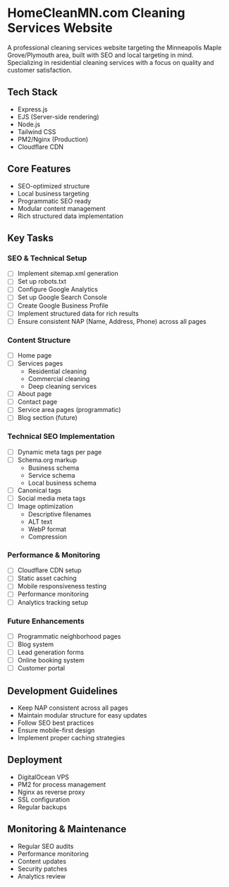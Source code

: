# HomeCleanMN.com Cleaning Services Website

A professional cleaning services website targeting the Minneapolis Maple Grove/Plymouth area, built with SEO and local targeting in mind. Specializing in residential cleaning services with a focus on quality and customer satisfaction.

## Tech Stack

- Express.js
- EJS (Server-side rendering)
- Node.js
- Tailwind CSS
- PM2/Nginx (Production)
- Cloudflare CDN

## Core Features

- SEO-optimized structure
- Local business targeting
- Programmatic SEO ready
- Modular content management
- Rich structured data implementation

## Key Tasks

### SEO & Technical Setup

- [ ] Implement sitemap.xml generation
- [ ] Set up robots.txt
- [ ] Configure Google Analytics
- [ ] Set up Google Search Console
- [ ] Create Google Business Profile
- [ ] Implement structured data for rich results
- [ ] Ensure consistent NAP (Name, Address, Phone) across all pages

### Content Structure

- [ ] Home page
- [ ] Services pages
  - Residential cleaning
  - Commercial cleaning
  - Deep cleaning services
- [ ] About page
- [ ] Contact page
- [ ] Service area pages (programmatic)
- [ ] Blog section (future)

### Technical SEO Implementation

- [ ] Dynamic meta tags per page
- [ ] Schema.org markup
  - Business schema
  - Service schema
  - Local business schema
- [ ] Canonical tags
- [ ] Social media meta tags
- [ ] Image optimization
  - Descriptive filenames
  - ALT text
  - WebP format
  - Compression

### Performance & Monitoring

- [ ] Cloudflare CDN setup
- [ ] Static asset caching
- [ ] Mobile responsiveness testing
- [ ] Performance monitoring
- [ ] Analytics tracking setup

### Future Enhancements

- [ ] Programmatic neighborhood pages
- [ ] Blog system
- [ ] Lead generation forms
- [ ] Online booking system
- [ ] Customer portal

## Development Guidelines

- Keep NAP consistent across all pages
- Maintain modular structure for easy updates
- Follow SEO best practices
- Ensure mobile-first design
- Implement proper caching strategies

## Deployment

- DigitalOcean VPS
- PM2 for process management
- Nginx as reverse proxy
- SSL configuration
- Regular backups

## Monitoring & Maintenance

- Regular SEO audits
- Performance monitoring
- Content updates
- Security patches
- Analytics review
